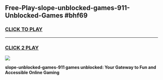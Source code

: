 
## Free-Play-slope-unblocked-games-911-Unblocked-Games #bhf69
<h3>
<a href="https://news.freeplayer.one?title=slope-unblocked-games-911&ref=8M">CLICK TO PLAY</a></h3>
<hr>

<h3>
<a href="https://news.freeplayer.one?title=slope-unblocked-games-911&ref=8M">CLICK 2 PLAY</a>
  
</h3>

<a href="https://news.freeplayer.one?title=slope-unblocked-games-911&ref=8M"><img src="https://clearcache.store/games.png"></a>


**slope-unblocked-games-911 games unblocked: Your Gateway to Fun and Accessible Online Gaming**
